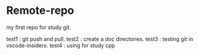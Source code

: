 # Remote-repo
my first repo for study git.

test1 : git push and pull.
test2 : create a doc directories.
test3 : testing git in vscode-insiders.
test4 : using for study cpp